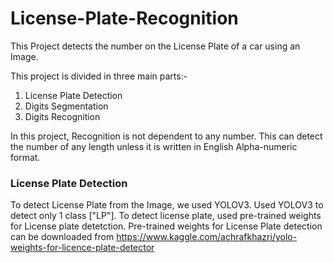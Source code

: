 # License-Plate-Recognition

This Project detects the number on the License Plate of a car using an Image.

This project is divided in three main parts:-
1. License Plate Detection
2. Digits Segmentation
3. Digits Recognition

In this project, Recognition is not dependent to any number.
This can detect the number of any length unless it is written in English Alpha-numeric format.

### License Plate Detection

To detect License Plate from the Image, we used YOLOV3.
Used YOLOV3 to detect only 1 class ["LP"].
To detect license plate, used pre-trained weights for License plate detetction.
Pre-trained weights for License Plate detection can be downloaded from https://www.kaggle.com/achrafkhazri/yolo-weights-for-licence-plate-detector
